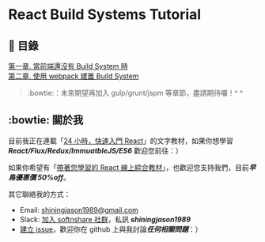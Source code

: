 # React Build Systems Tutorial


## :scroll: 目錄

[第一章. 當前端還沒有 Build System 時](https://github.com/shiningjason1989/react-build-systems-tutorial/tree/master/1_default)  
[第二章. 使用 webpack 建置 Build System](https://github.com/shiningjason1989/react-build-systems-tutorial/tree/master/2_webpack)

> :bowtie:：未來期望再加入 gulp/grunt/jspm 等章節，盡請期待囉！^ ^


## :bowtie: 關於我

目前我正在連載「[24 小時，快速入門 React](https://github.com/shiningjason1989/react-quick-tutorial)」的文字教材，如果你想學習 ***React/Flux/Redux/ImmuatbleJS/ES6*** 歡迎您前往：）

如果你希望有「[帶著您學習的 React 線上綜合教材](https://4cats.teachable.com/courses/24hrs-react-101)」，也歡迎您支持我們，目前***早鳥優惠價 50%off***。

其它聯絡我的方式：

- Email: shiningjason1989@gmail.com
- Slack: [加入 softnshare 社群](https://softnshare.wordpress.com/slack/)，私訊 ***shiningjason1989***
- [建立 issue](https://github.com/shiningjason1989/react-build-systems-tutorial/issues/new)，歡迎你在 github 上與我討論***任何相關問題***：）
